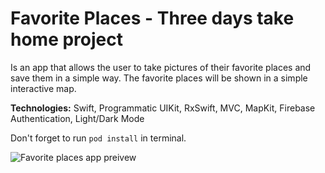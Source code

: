# Favorite Places - Three days take home project
Is an app that allows the user to take pictures of their favorite places and save them in a simple way. The favorite places will be shown in a simple interactive map.

**Technologies:** Swift, Programmatic UIKit, RxSwift, MVC, MapKit, Firebase Authentication, Light/Dark Mode

Don't forget to run `pod install` in terminal.

![Favorite places app preivew](https://user-images.githubusercontent.com/48384060/152355585-9c37ff12-be52-4bec-9ed6-bb6913f68d8b.jpg)
